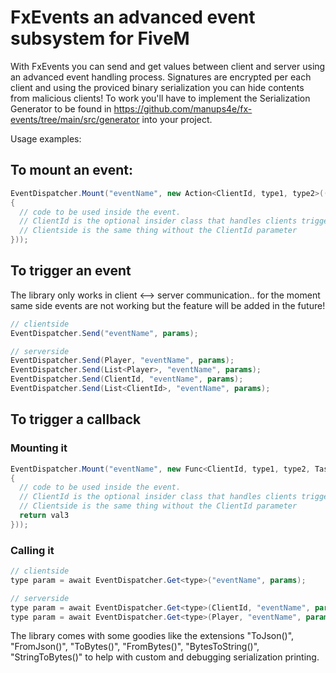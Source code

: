 # FxEvents an advanced event subsystem for FiveM

With FxEvents you can send and get values between client and server using an advanced event handling process. 
Signatures are encrypted per each client and using the proviced binary serialization you can hide contents from malicious clients!
To work you'll have to implement the Serialization Generator to be found in https://github.com/manups4e/fx-events/tree/main/src/generator into your project.

Usage examples:
 
## To mount an event:
```c#
EventDispatcher.Mount("eventName", new Action<ClientId, type1, type2>((source, val1, val2) =>    
{
  // code to be used inside the event.
  // ClientId is the optional insider class that handles clients triggering the event.. is like the "[FromSource] Player player" parameter but can be derived and handled as you want!!
  // Clientside is the same thing without the ClientId parameter
}));
```

## To trigger an event
The library only works in client <--> server communication.. for the moment same side events are not working but the feature will be added in the future!
```c#
// clientside
EventDispatcher.Send("eventName", params);

// serverside
EventDispatcher.Send(Player, "eventName", params);
EventDispatcher.Send(List<Player>, "eventName", params);
EventDispatcher.Send(ClientId, "eventName", params);
EventDispatcher.Send(List<ClientId>, "eventName", params);
```

## To trigger a callback
### Mounting it
```c#
EventDispatcher.Mount("eventName", new Func<ClientId, type1, type2, Task<returnType>>(async (source, val1, val2) =>    
{
  // code to be used inside the event.
  // ClientId is the optional insider class that handles clients triggering the event.. is like the "[FromSource] Player player" parameter but can be derived and handled as you want!!
  // Clientside is the same thing without the ClientId parameter
  return val3
}));
```
### Calling it
```c#
// clientside
type param = await EventDispatcher.Get<type>("eventName", params);

// serverside
type param = await EventDispatcher.Get<type>(ClientId, "eventName", params);
type param = await EventDispatcher.Get<type>(Player, "eventName", params);
```

The library comes with some goodies like the extensions "ToJson()", "FromJson()", "ToBytes()", "FromBytes()", "BytesToString()", "StringToBytes()" to help with custom and debugging serialization printing.
